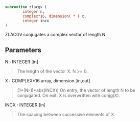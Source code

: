 ```fortran
subroutine zlacgv (
        integer n,
        complex*16, dimension( * ) x,
        integer incx
)
```

ZLACGV conjugates a complex vector of length N.

## Parameters
N : INTEGER [in]
> The length of the vector X.  N >= 0.

X : COMPLEX\*16 array, dimension [in,out]
> (1+(N-1)\*abs(INCX))
> On entry, the vector of length N to be conjugated.
> On exit, X is overwritten with conjg(X).

INCX : INTEGER [in]
> The spacing between successive elements of X.
